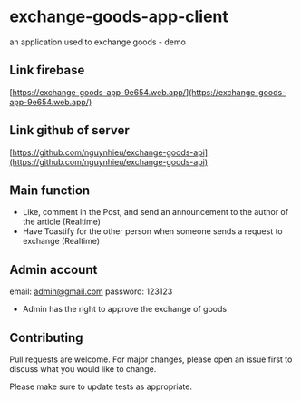 # exchange-goods-app-client
an application used to exchange goods - demo

## Link firebase
[https://exchange-goods-app-9e654.web.app/](https://exchange-goods-app-9e654.web.app/)

## Link github of server
[https://github.com/nguynhieu/exchange-goods-api](https://github.com/nguynhieu/exchange-goods-api)

## Main function
- Like, comment in the Post, and send an announcement to the author of the article (Realtime)
- Have Toastify for the other person when someone sends a request to exchange (Realtime)

## Admin account
email: admin@gmail.com
password: 123123
- Admin has the right to approve the exchange of goods

## Contributing
Pull requests are welcome. For major changes, please open an issue first to discuss what you would like to change.

Please make sure to update tests as appropriate.
